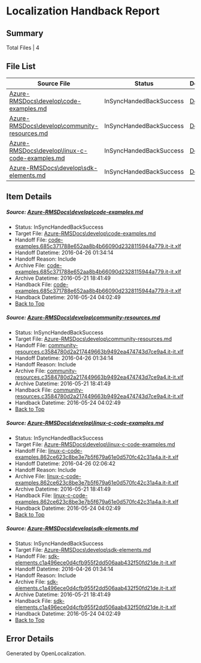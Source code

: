 # <a name='report-top'></a> Localization Handback Report

## Summary
 Total Files | 4

## File List
 Source File | Status | Details 
 ----------- | ------ | ------- 
 [Azure-RMSDocs\develop\code-examples.md](https://github.com/Microsoft/Azure-RMSDocs-pr/blob/6b5bc9612ac17a2d6905200383d9b8df4c504efe/Azure-RMSDocs/develop/code-examples.md) | InSyncHandedBackSuccess | [Details](#b46c9eae435dda222606e9bfe7b45b0cb4b1e82154)
 [Azure-RMSDocs\develop\community-resources.md](https://github.com/Microsoft/Azure-RMSDocs-pr/blob/6b5bc9612ac17a2d6905200383d9b8df4c504efe/Azure-RMSDocs/develop/community-resources.md) | InSyncHandedBackSuccess | [Details](#1476cfafbc3ecf619e66fee22f657c1714deffe856)
 [Azure-RMSDocs\develop\linux-c-code-examples.md](https://github.com/Microsoft/Azure-RMSDocs-pr/blob/79e58b8092ea7cb057229d4c464d79f3694296e6/Azure-RMSDocs/develop/linux-c-code-examples.md) | InSyncHandedBackSuccess | [Details](#ace7103cfb44d84a7dd6bf64f57c2a47530117e083)
 [Azure-RMSDocs\develop\sdk-elements.md](https://github.com/Microsoft/Azure-RMSDocs-pr/blob/6b5bc9612ac17a2d6905200383d9b8df4c504efe/Azure-RMSDocs/develop/sdk-elements.md) | InSyncHandedBackSuccess | [Details](#3d6e7c2b40ba80988e93186fd68a12e6216b477d93)

## Item Details
##### <a name='b46c9eae435dda222606e9bfe7b45b0cb4b1e82154'></a> Source: [Azure-RMSDocs\develop\code-examples.md](https://github.com/Microsoft/Azure-RMSDocs-pr/blob/6b5bc9612ac17a2d6905200383d9b8df4c504efe/Azure-RMSDocs/develop/code-examples.md)
* Status: InSyncHandedBackSuccess
* Target File: [Azure-RMSDocs\develop\code-examples.md](https://github.com/Microsoft/Azure-RMSDocs-pr.it-it/blob/1cb1859c1a2b5bbcc7c696558fbdc79352a785ef/Azure-RMSDocs/develop/code-examples.md)
* Handoff File: [code-examples.685c371788e652aa8b4b66090d2328115944a779.it-it.xlf](https://github.com/Microsoft/EM.handoff/blob/e0c7bfcb8c13ae57591f3f4842fb7691a74b4da2/ol-handoff/Microsoft/Azure-RMSDocs-pr.it-it/master/code-examples.685c371788e652aa8b4b66090d2328115944a779.it-it.xlf)
* Handoff Datetime: 2016-04-26 01:34:14
* Handoff Reason: Include
* Archive File: [code-examples.685c371788e652aa8b4b66090d2328115944a779.it-it.xlf](https://github.com/Microsoft/EM.handoff/blob/8ca9e30447b33fe38aed5d9eb7d5fd23d3205e43/ol-handoff/Microsoft/Azure-RMSDocs-pr.it-it/master/archive/code-examples.685c371788e652aa8b4b66090d2328115944a779.it-it.xlf)
* Archive Datetime: 2016-05-21 18:41:49
* Handback File: [code-examples.685c371788e652aa8b4b66090d2328115944a779.it-it.xlf](https://github.com/Microsoft/EM.handback/blob/d53f5c0ce8a69a943b1481bdf665617c5155ad3e/ol-handback/Microsoft/Azure-RMSDocs-pr.it-it/master/code-examples.685c371788e652aa8b4b66090d2328115944a779.it-it.xlf)
* Handback Datetime: 2016-05-24 04:02:49
* [Back to Top](#report-top)

##### <a name='1476cfafbc3ecf619e66fee22f657c1714deffe856'></a> Source: [Azure-RMSDocs\develop\community-resources.md](https://github.com/Microsoft/Azure-RMSDocs-pr/blob/6b5bc9612ac17a2d6905200383d9b8df4c504efe/Azure-RMSDocs/develop/community-resources.md)
* Status: InSyncHandedBackSuccess
* Target File: [Azure-RMSDocs\develop\community-resources.md](https://github.com/Microsoft/Azure-RMSDocs-pr.it-it/blob/1cb1859c1a2b5bbcc7c696558fbdc79352a785ef/Azure-RMSDocs/develop/community-resources.md)
* Handoff File: [community-resources.c3584780d2a217449663b9492ea474743d7ce9a4.it-it.xlf](https://github.com/Microsoft/EM.handoff/blob/e0c7bfcb8c13ae57591f3f4842fb7691a74b4da2/ol-handoff/Microsoft/Azure-RMSDocs-pr.it-it/master/community-resources.c3584780d2a217449663b9492ea474743d7ce9a4.it-it.xlf)
* Handoff Datetime: 2016-04-26 01:34:14
* Handoff Reason: Include
* Archive File: [community-resources.c3584780d2a217449663b9492ea474743d7ce9a4.it-it.xlf](https://github.com/Microsoft/EM.handoff/blob/8ca9e30447b33fe38aed5d9eb7d5fd23d3205e43/ol-handoff/Microsoft/Azure-RMSDocs-pr.it-it/master/archive/community-resources.c3584780d2a217449663b9492ea474743d7ce9a4.it-it.xlf)
* Archive Datetime: 2016-05-21 18:41:49
* Handback File: [community-resources.c3584780d2a217449663b9492ea474743d7ce9a4.it-it.xlf](https://github.com/Microsoft/EM.handback/blob/d53f5c0ce8a69a943b1481bdf665617c5155ad3e/ol-handback/Microsoft/Azure-RMSDocs-pr.it-it/master/community-resources.c3584780d2a217449663b9492ea474743d7ce9a4.it-it.xlf)
* Handback Datetime: 2016-05-24 04:02:49
* [Back to Top](#report-top)

##### <a name='ace7103cfb44d84a7dd6bf64f57c2a47530117e083'></a> Source: [Azure-RMSDocs\develop\linux-c-code-examples.md](https://github.com/Microsoft/Azure-RMSDocs-pr/blob/79e58b8092ea7cb057229d4c464d79f3694296e6/Azure-RMSDocs/develop/linux-c-code-examples.md)
* Status: InSyncHandedBackSuccess
* Target File: [Azure-RMSDocs\develop\linux-c-code-examples.md](https://github.com/Microsoft/Azure-RMSDocs-pr.it-it/blob/1cb1859c1a2b5bbcc7c696558fbdc79352a785ef/Azure-RMSDocs/develop/linux-c-code-examples.md)
* Handoff File: [linux-c-code-examples.862ce623c8be3e7b5f679a61e0d570fc42c31a4a.it-it.xlf](https://github.com/Microsoft/EM.handoff/blob/ca3f1da27458d8bcef80bea7dabd8a8beb2e2553/ol-handoff/Microsoft/Azure-RMSDocs-pr.it-it/master/linux-c-code-examples.862ce623c8be3e7b5f679a61e0d570fc42c31a4a.it-it.xlf)
* Handoff Datetime: 2016-04-26 02:06:42
* Handoff Reason: Include
* Archive File: [linux-c-code-examples.862ce623c8be3e7b5f679a61e0d570fc42c31a4a.it-it.xlf](https://github.com/Microsoft/EM.handoff/blob/8ca9e30447b33fe38aed5d9eb7d5fd23d3205e43/ol-handoff/Microsoft/Azure-RMSDocs-pr.it-it/master/archive/linux-c-code-examples.862ce623c8be3e7b5f679a61e0d570fc42c31a4a.it-it.xlf)
* Archive Datetime: 2016-05-21 18:41:49
* Handback File: [linux-c-code-examples.862ce623c8be3e7b5f679a61e0d570fc42c31a4a.it-it.xlf](https://github.com/Microsoft/EM.handback/blob/d53f5c0ce8a69a943b1481bdf665617c5155ad3e/ol-handback/Microsoft/Azure-RMSDocs-pr.it-it/master/linux-c-code-examples.862ce623c8be3e7b5f679a61e0d570fc42c31a4a.it-it.xlf)
* Handback Datetime: 2016-05-24 04:02:49
* [Back to Top](#report-top)

##### <a name='3d6e7c2b40ba80988e93186fd68a12e6216b477d93'></a> Source: [Azure-RMSDocs\develop\sdk-elements.md](https://github.com/Microsoft/Azure-RMSDocs-pr/blob/6b5bc9612ac17a2d6905200383d9b8df4c504efe/Azure-RMSDocs/develop/sdk-elements.md)
* Status: InSyncHandedBackSuccess
* Target File: [Azure-RMSDocs\develop\sdk-elements.md](https://github.com/Microsoft/Azure-RMSDocs-pr.it-it/blob/1cb1859c1a2b5bbcc7c696558fbdc79352a785ef/Azure-RMSDocs/develop/sdk-elements.md)
* Handoff File: [sdk-elements.c1a496ece0d4cfb955f2dd506aab432f50fd21de.it-it.xlf](https://github.com/Microsoft/EM.handoff/blob/e0c7bfcb8c13ae57591f3f4842fb7691a74b4da2/ol-handoff/Microsoft/Azure-RMSDocs-pr.it-it/master/sdk-elements.c1a496ece0d4cfb955f2dd506aab432f50fd21de.it-it.xlf)
* Handoff Datetime: 2016-04-26 01:34:14
* Handoff Reason: Include
* Archive File: [sdk-elements.c1a496ece0d4cfb955f2dd506aab432f50fd21de.it-it.xlf](https://github.com/Microsoft/EM.handoff/blob/8ca9e30447b33fe38aed5d9eb7d5fd23d3205e43/ol-handoff/Microsoft/Azure-RMSDocs-pr.it-it/master/archive/sdk-elements.c1a496ece0d4cfb955f2dd506aab432f50fd21de.it-it.xlf)
* Archive Datetime: 2016-05-21 18:41:49
* Handback File: [sdk-elements.c1a496ece0d4cfb955f2dd506aab432f50fd21de.it-it.xlf](https://github.com/Microsoft/EM.handback/blob/d53f5c0ce8a69a943b1481bdf665617c5155ad3e/ol-handback/Microsoft/Azure-RMSDocs-pr.it-it/master/sdk-elements.c1a496ece0d4cfb955f2dd506aab432f50fd21de.it-it.xlf)
* Handback Datetime: 2016-05-24 04:02:49
* [Back to Top](#report-top)


## Error Details

Generated by OpenLocalization.
